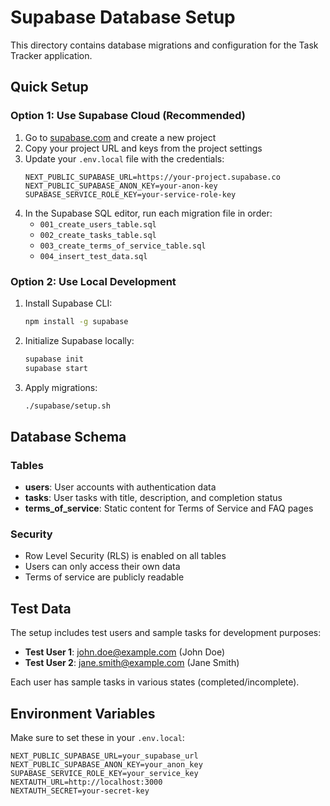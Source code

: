 # Supabase Database Setup

This directory contains database migrations and configuration for the Task Tracker application.

## Quick Setup

### Option 1: Use Supabase Cloud (Recommended)

1. Go to [supabase.com](https://supabase.com) and create a new project
2. Copy your project URL and keys from the project settings
3. Update your `.env.local` file with the credentials:
   ```
   NEXT_PUBLIC_SUPABASE_URL=https://your-project.supabase.co
   NEXT_PUBLIC_SUPABASE_ANON_KEY=your-anon-key
   SUPABASE_SERVICE_ROLE_KEY=your-service-role-key
   ```
4. In the Supabase SQL editor, run each migration file in order:
   - `001_create_users_table.sql`
   - `002_create_tasks_table.sql`
   - `003_create_terms_of_service_table.sql`
   - `004_insert_test_data.sql`

### Option 2: Use Local Development

1. Install Supabase CLI:
   ```bash
   npm install -g supabase
   ```

2. Initialize Supabase locally:
   ```bash
   supabase init
   supabase start
   ```

3. Apply migrations:
   ```bash
   ./supabase/setup.sh
   ```

## Database Schema

### Tables

- **users**: User accounts with authentication data
- **tasks**: User tasks with title, description, and completion status
- **terms_of_service**: Static content for Terms of Service and FAQ pages

### Security

- Row Level Security (RLS) is enabled on all tables
- Users can only access their own data
- Terms of service are publicly readable

## Test Data

The setup includes test users and sample tasks for development purposes:

- **Test User 1**: john.doe@example.com (John Doe)
- **Test User 2**: jane.smith@example.com (Jane Smith)

Each user has sample tasks in various states (completed/incomplete).

## Environment Variables

Make sure to set these in your `.env.local`:

```env
NEXT_PUBLIC_SUPABASE_URL=your_supabase_url
NEXT_PUBLIC_SUPABASE_ANON_KEY=your_anon_key
SUPABASE_SERVICE_ROLE_KEY=your_service_key
NEXTAUTH_URL=http://localhost:3000
NEXTAUTH_SECRET=your-secret-key
```
